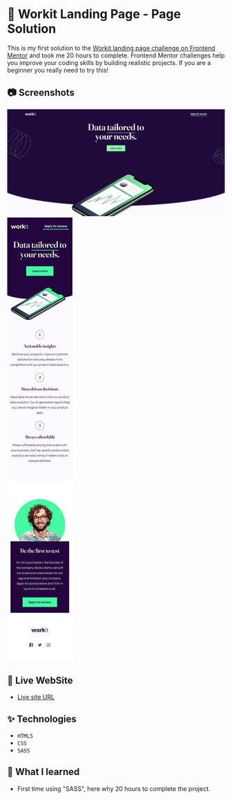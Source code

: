 # 🐧 Workit Landing Page - Page Solution 

This is my first solution to the [Workit landing page challenge on Frontend Mentor](https://www.frontendmentor.io/challenges/social-proof-section-6e0qTv_bA) and took me 20 hours to complete. Frontend Mentor challenges help you improve your coding skills by building realistic projects. If you are a beginner you really need to try this!

## 📷 Screenshots

![](design-preview/solution-desktop-design.png)
![](design-preview/solution-mobile-design.jpg)

## 🎥 Live WebSite

- [Live site URL](https://alexandru-ghergu.github.io/workit-landing-page/)

## ✨ Technologies

- `HTML5`
- `CSS`
- `SASS`

## 🎢 What I learned

- First time using "SASS", here why 20 hours to complete the project.
